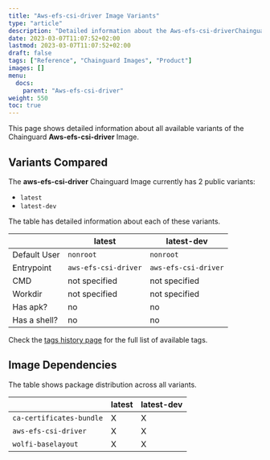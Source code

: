 ```yaml
---
title: "Aws-efs-csi-driver Image Variants"
type: "article"
description: "Detailed information about the Aws-efs-csi-driverChainguard Image variants"
date: 2023-03-07T11:07:52+02:00
lastmod: 2023-03-07T11:07:52+02:00
draft: false
tags: ["Reference", "Chainguard Images", "Product"]
images: []
menu:
  docs:
    parent: "Aws-efs-csi-driver"
weight: 550
toc: true
---
```


This page shows detailed information about all available variants of the Chainguard **Aws-efs-csi-driver** Image.

## Variants Compared
The **aws-efs-csi-driver** Chainguard Image currently has 2 public variants: 

- `latest`
- `latest-dev`

The table has detailed information about each of these variants.

|              | latest               | latest-dev           |
|--------------|----------------------|----------------------|
| Default User | `nonroot`            | `nonroot`            |
| Entrypoint   | `aws-efs-csi-driver` | `aws-efs-csi-driver` |
| CMD          | not specified        | not specified        |
| Workdir      | not specified        | not specified        |
| Has apk?     | no                   | no                   |
| Has a shell? | no                   | no                   |

Check the [tags history page](/chainguard/chainguard-images/reference/aws-efs-csi-driver/tags_history/) for the full list of available tags.
## Image Dependencies
The table shows package distribution across all variants.

|                          | latest | latest-dev |
|--------------------------|--------|------------|
| `ca-certificates-bundle` | X      | X          |
| `aws-efs-csi-driver`     | X      | X          |
| `wolfi-baselayout`       | X      | X          |

